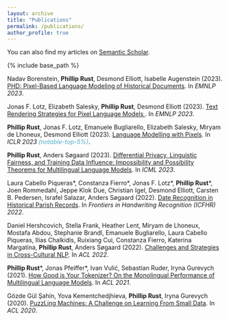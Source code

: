 ```yaml
---
layout: archive
title: "Publications"
permalink: /publications/
author_profile: true
---
```


You can also find my articles on <a href="https://www.semanticscholar.org/author/Phillip-Rust/1660797358">Semantic Scholar</a>.

{% include base_path %}

<p>Nadav Borenstein, <b>Phillip Rust</b>, Desmond Elliott, Isabelle Augenstein (2023). <a href="https://arxiv.org/abs/2310.18343">PHD: Pixel-Based Language Modeling of Historical Documents</a>. In <i>EMNLP 2023</i>.</p>

<p>Jonas F. Lotz, Elizabeth Salesky, <b>Phillip Rust</b>, Desmond Elliott (2023). <a href="https://arxiv.org/abs/2311.00522">Text Rendering Strategies for Pixel Language Models
</a>. In <i>EMNLP 2023</i>.</p>

<p><b>Phillip Rust</b>, Jonas F. Lotz, Emanuele Bugliarello, Elizabeth Salesky, Miryam de Lhoneux, Desmond Elliott (2023). <a href="https://openreview.net/forum?id=FkSp8VW8RjH">Language Modelling with Pixels</a>. In <i>ICLR 2023 <span style="color: #52adc8">(notable-top-5%)</span></i>.</p>

<p><b>Phillip Rust</b>, Anders Søgaard (2023). <a href="https://arxiv.org/abs/2308.08774">Differential Privacy, Linguistic Fairness, and Training Data Influence: Impossibility and Possibility Theorems for Multilingual Language Models</a>. In <i>ICML 2023</i>.</p>

<p>Laura Cabello Piqueras*, Constanza Fierro*, Jonas F. Lotz*, <b>Phillip Rust</b>*, Joen Rommedahl, Jeppe Klok Due, Christian Igel, Desmond Elliott, Carsten B. Pedersen, Israfel Salazar, Anders Søgaard (2022). <a href="https://link.springer.com/chapter/10.1007/978-3-031-21648-0_4">Date Recognition in Historical Parish Records</a>. In <i>Frontiers in Handwriting Recognition (ICFHR) 2022</i>.</p>

<p>Daniel Hershcovich, Stella Frank, Heather Lent, Miryam de Lhoneux, Mostafa Abdou, Stephanie Brandl, Emanuele Bugliarello, Laura Cabello Piqueras, Ilias Chalkidis, Ruixiang Cui, Constanza Fierro, Katerina Margatina, <b>Phillip Rust</b>, Anders Søgaard (2022). <a href="https://arxiv.org/abs/2203.10020">Challenges and Strategies in Cross-Cultural NLP</a>. In <i>ACL 2022</i>.</p>

<p><b>Phillip Rust</b>*, Jonas Pfeiffer*, Ivan Vulić, Sebastian Ruder, Iryna Gurevych (2021). <a href="https://aclanthology.org/2021.acl-long.243/">How Good is Your Tokenizer? On the Monolingual Performance of Multilingual Language Models</a>. In <i>ACL 2021</i>.<p>

<p>Gözde Gül Şahin, Yova Kementchedjhieva, <b>Phillip Rust</b>, Iryna Gurevych (2020). <a href="https://aclanthology.org/2020.acl-main.115/">PuzzLing Machines: A Challenge on Learning From Small Data</a>. In <i>ACL 2020</i>.</p>

